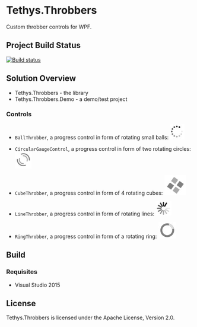 Tethys.Throbbers
======================

Custom throbber controls for WPF.

## Project Build Status ##
[![Build status](https://ci.appveyor.com/api/projects/status/y1i6ni8661y51unb?svg=true)](https://ci.appveyor.com/project/tngraf/tethys-throbbers)

## Solution Overview ##

* Tethys.Throbbers - the library
* Tethys.Throbbers.Demo - a demo/test project 

### Controls ###

* `BallThrobber`, a progress control in form of rotating small balls:
  ![](https://github.com/tngraf/Tethys.Throbbers/blob/master/doc/BallThrobber.jpg)

* `CircularGaugeControl`, a progress control in form of two rotating circles:
  ![](https://github.com/tngraf/Tethys.Throbbers/blob/master/doc/CircularThrobber.jpg)

* `CubeThrobber`, a progress control in form of 4 rotating cubes:
  ![](https://github.com/tngraf/Tethys.Throbbers/blob/master/doc/CubeThrobber.jpg)

* `LineThrobber`, a progress control in form of rotating lines:
  ![](https://github.com/tngraf/Tethys.Throbbers/blob/master/doc/LineThrobber.jpg)

* `RingThrobber`, a progress control in form of a rotating ring:
  ![](https://github.com/tngraf/Tethys.Throbbers/blob/master/doc/RingThrobber.jpg)


## Build ##

### Requisites ###

* Visual Studio 2015

## License ##

Tethys.Throbbers is licensed under the Apache License, Version 2.0.
